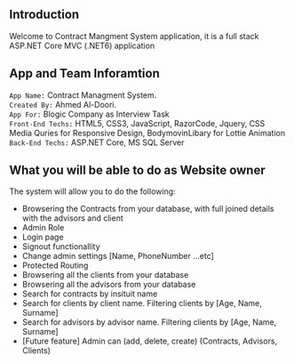 Introduction
------
Welcome to Contract Mangment System application, it is a full stack ASP.NET Core MVC (.NET6) application

App and Team Inforamtion
------
`App Name:` Contract Managment System.<br>
`Created By:` Ahmed Al-Doori.<br>
`App For:` Blogic Company as Interview Task<br>
`Front-End Techs:` HTML5, CSS3, JavaScript, RazorCode, Jquery, CSS Media Quries for Responsive Design, BodymovinLibary for Lottie Animation <br>
`Back-End Techs:` ASP.NET Core, MS SQL Server<br>

What you will be able to do as Website owner 
--------
The system will allow you to do the following:
 - Browsering the Contracts from your database, with full joined details with the advisors and client
 - Admin Role
 - Login page 
 - Signout functionallity
 - Change admin settings [Name, PhoneNumber ...etc]
 - Protected Routing
 - Browsering all the clients from your database 
 - Browsering all the advisors from your database 
 - Search for contracts by insituit name 
 - Search for clients by client name. Filtering clients by [Age, Name, Surname] 
 - Search for advisors by advisor name. Filtering clients by [Age, Name, Surname] 
 - [Future feature] Admin can (add, delete, create) (Contracts, Advisors, Clients)
 
 
